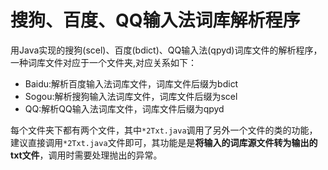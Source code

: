 # 搜狗、百度、QQ输入法词库解析程序

用Java实现的搜狗(scel)、百度(bdict)、QQ输入法(qpyd)词库文件的解析程序，一种词库文件对应于一个文件夹,对应关系如下：

- Baidu:解析百度输入法词库文件，词库文件后缀为bdict
- Sogou:解析搜狗输入法词库文件，词库文件后缀为scel
- QQ:解析QQ输入法词库文件，词库文件后缀为qpyd

每个文件夹下都有两个文件，其中`*2Txt.java`调用了另外一个文件的类的功能，建议直接调用`*2Txt.java`文件即可，其功能是是**将输入的词库源文件转为输出的txt文件**，调用时需要处理抛出的异常。
